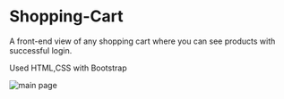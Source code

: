 # Shopping-Cart
A front-end view of any shopping cart where you can see products with successful login.

Used HTML,CSS with Bootstrap 


![main page](https://user-images.githubusercontent.com/33216618/44948694-e69cab80-ae3f-11e8-9d5e-da09f343f451.png)

